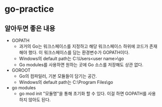 # go-practice

## 알아두면 좋은 내용
- GOPATH
  * 과거의 Go는 워크스페이스를 지정하고 해당 워크스페이스 하위에 코드가 존재해야 했다. 이 워크스페이스를 담는 환경변수가 GOPATH이다.
  - Windows의 default path는 C:\Users\<user name>\go 
  * Go modules를 사용하면 원하는 곳에 Go 소스를 저장해도 상관 없다. 
- GOROOT
  - Go의 컴파일러, 기본 모듈들이 담기는 공간.
  - Windows의 default path는 C:\Program Files\go 
- go modules
  - go mod init "모듈명"을 통해 초기화 할 수 있다. 이걸 하면 GOPATH를 사용하지 않아도 된다.
